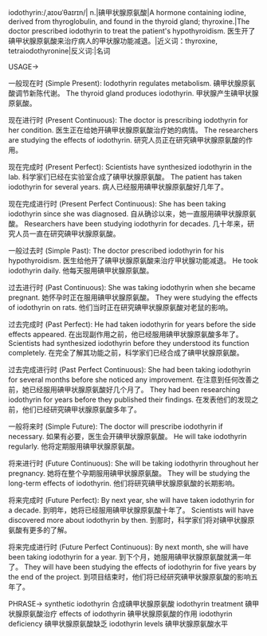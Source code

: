 iodothyrin:/ˌaɪoʊˈθaɪrɪn/| n.|碘甲状腺原氨酸|A hormone containing iodine, derived from thyroglobulin, and found in the thyroid gland; thyroxine.|The doctor prescribed iodothyrin to treat the patient's hypothyroidism. 医生开了碘甲状腺原氨酸来治疗病人的甲状腺功能减退。|近义词：thyroxine, tetraiodothyronine|反义词:|名词

USAGE->

一般现在时 (Simple Present):
Iodothyrin regulates metabolism. 碘甲状腺原氨酸调节新陈代谢。
The thyroid gland produces iodothyrin. 甲状腺产生碘甲状腺原氨酸。

现在进行时 (Present Continuous):
The doctor is prescribing iodothyrin for her condition. 医生正在给她开碘甲状腺原氨酸治疗她的病情。
The researchers are studying the effects of iodothyrin. 研究人员正在研究碘甲状腺原氨酸的作用。

现在完成时 (Present Perfect):
Scientists have synthesized iodothyrin in the lab. 科学家们已经在实验室合成了碘甲状腺原氨酸。
The patient has taken iodothyrin for several years. 病人已经服用碘甲状腺原氨酸好几年了。

现在完成进行时 (Present Perfect Continuous):
She has been taking iodothyrin since she was diagnosed. 自从确诊以来，她一直服用碘甲状腺原氨酸。
Researchers have been studying iodothyrin for decades.  几十年来，研究人员一直在研究碘甲状腺原氨酸。

一般过去时 (Simple Past):
The doctor prescribed iodothyrin for his hypothyroidism. 医生给他开了碘甲状腺原氨酸来治疗甲状腺功能减退。
He took iodothyrin daily. 他每天服用碘甲状腺原氨酸。

过去进行时 (Past Continuous):
She was taking iodothyrin when she became pregnant. 她怀孕时正在服用碘甲状腺原氨酸。
They were studying the effects of iodothyrin on rats. 他们当时正在研究碘甲状腺原氨酸对老鼠的影响。


过去完成时 (Past Perfect):
He had taken iodothyrin for years before the side effects appeared. 在出现副作用之前，他已经服用碘甲状腺原氨酸多年了。
Scientists had synthesized iodothyrin before they understood its function completely. 在完全了解其功能之前，科学家们已经合成了碘甲状腺原氨酸。

过去完成进行时 (Past Perfect Continuous):
She had been taking iodothyrin for several months before she noticed any improvement. 在注意到任何改善之前，她已经服用碘甲状腺原氨酸好几个月了。
They had been researching iodothyrin for years before they published their findings. 在发表他们的发现之前，他们已经研究碘甲状腺原氨酸多年了。

一般将来时 (Simple Future):
The doctor will prescribe iodothyrin if necessary. 如果有必要，医生会开碘甲状腺原氨酸。
He will take iodothyrin regularly. 他将定期服用碘甲状腺原氨酸。

将来进行时 (Future Continuous):
She will be taking iodothyrin throughout her pregnancy. 她将在整个孕期服用碘甲状腺原氨酸。
They will be studying the long-term effects of iodothyrin. 他们将研究碘甲状腺原氨酸的长期影响。

将来完成时 (Future Perfect):
By next year, she will have taken iodothyrin for a decade. 到明年，她将已经服用碘甲状腺原氨酸十年了。
Scientists will have discovered more about iodothyrin by then. 到那时，科学家们将对碘甲状腺原氨酸有更多的了解。

将来完成进行时 (Future Perfect Continuous):
By next month, she will have been taking iodothyrin for a year. 到下个月，她服用碘甲状腺原氨酸就满一年了。
They will have been studying the effects of iodothyrin for five years by the end of the project. 到项目结束时，他们将已经研究碘甲状腺原氨酸的影响五年了。


PHRASE->
synthetic iodothyrin 合成碘甲状腺原氨酸
iodothyrin treatment 碘甲状腺原氨酸治疗
effects of iodothyrin 碘甲状腺原氨酸的作用
iodothyrin deficiency 碘甲状腺原氨酸缺乏
iodothyrin levels 碘甲状腺原氨酸水平
